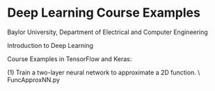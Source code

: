 # Deep Learning Course Examples
Baylor University, Department of Electrical and Computer Engineering

Introduction to Deep Learning

Course Examples in TensorFlow and Keras:

(1) Train a two-layer neural network to approximate a 2D function. \\
    FuncApproxNN.py
